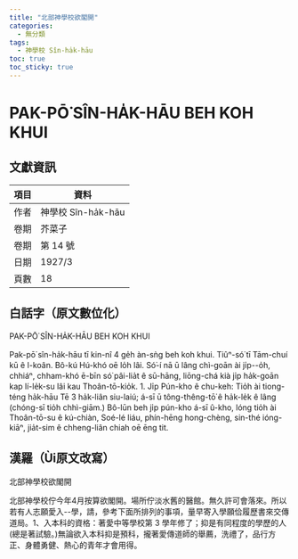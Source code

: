 ```yaml
---
title: "北部神學校欲閣開"
categories:
  - 無分類
tags:
  - 神學校 Sîn-ha̍k-hāu
toc: true
toc_sticky: true
---
```


# PAK-PŌ͘ SÎN-HA̍K-HĀU BEH KOH KHUI

## 文獻資訊

| 項目 | 資料 |
|---|---|
| 作者 | 神學校 Sîn-ha̍k-hāu |
| 卷期 | 芥菜子 |
| 卷期 | 第 14 號 |
| 日期 | 1927/3 |
| 頁數 | 18 |

## 白話字（原文數位化）

PAK-PŌ͘ SÎN-HA̍K-HĀU BEH KOH KHUI

Pak-pō͘ sîn-ha̍k-hāu tī kin-nî 4 ge̍h àn-sǹg beh koh khui. Tiûⁿ-só͘ tī Tām-chuí kū ê I-koân. Bô-kú Hú-khó oē lo̍h lâi. Só͘-í nā ū lâng chì-goān ài ji̍p--o̍h, chhiáⁿ, chham-khó ē-bīn só͘ pâi-lia̍t ê sū-hāng, liōng-chá kià ji̍p ha̍k-goān kap lí-le̍k-su lâi kau Thoân-tō-kio̍k. 1. Ji̍p Pún-kho ê chu-keh: Tio̍h ài tiong-téng ha̍k-hāu Tē 3 ha̍k-liân siu-laiú; á-sī ū tông-thêng-tō͘ ê ha̍k-le̍k ê lâng (chóng-sī tio̍h chhì-giām.) Bô-lūn beh ji̍p pún-kho á-sī û-kho, lóng tio̍h ài Thoân-tō-su ê kú-chiàn, Soé-lé liáu, phín-hēng hong-chèng, sin-thé ióng-kiāⁿ, jia̍t-sim ê chheng-liân chiah oē ēng tit.

## 漢羅（Ùi原文改寫）

北部神學校欲閣開

北部神學校佇今年4月按算欲閣開。場所佇淡水舊的醫館。無久許可會落來。所以若有人志願愛入--學，請，參考下面所排列的事項，量早寄入學願佮履歷書來交傳道局。1、入本科的資格：著愛中等學校第 3 學年修了；抑是有同程度的學歷的人(總是著試驗。)無論欲入本科抑是預科，攏著愛傳道師的舉薦，洗禮了，品行方正、身體勇健、熱心的青年才會用得。

